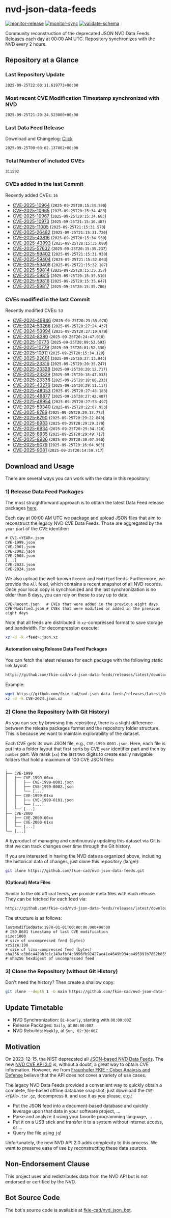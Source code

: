 # nvd-json-data-feeds

[![monitor-release](https://github.com/fkie-cad/nvd-json-data-feeds/actions/workflows/monitor_release.yml/badge.svg)](https://github.com/fkie-cad/nvd-json-data-feeds/actions/workflows/monitor_release.yml)
[![monitor-sync](https://github.com/fkie-cad/nvd-json-data-feeds/actions/workflows/monitor_sync.yml/badge.svg)](https://github.com/fkie-cad/nvd-json-data-feeds/actions/workflows/monitor_sync.yml)
[![validate-schema](https://github.com/fkie-cad/nvd-json-data-feeds/actions/workflows/validate_schema.yml/badge.svg)](https://github.com/fkie-cad/nvd-json-data-feeds/actions/workflows/validate_schema.yml)

Community reconstruction of the deprecated JSON NVD Data Feeds.
[Releases](https://github.com/fkie-cad/nvd-json-data-feeds/releases/latest) each day at 00:00 AM UTC.
Repository synchronizes with the NVD every 2 hours.

## Repository at a Glance

### Last Repository Update

```plain
2025-09-25T22:00:11.619773+00:00
```

### Most recent CVE Modification Timestamp synchronized with NVD

```plain
2025-09-25T21:20:24.523000+00:00
```

### Last Data Feed Release

Download and Changelog: [Click](https://github.com/fkie-cad/nvd-json-data-feeds/releases/latest)

```plain
2025-09-25T00:00:02.137802+00:00
```

### Total Number of included CVEs

```plain
311592
```

### CVEs added in the last Commit

Recently added CVEs: `16`

- [CVE-2025-10964](CVE-2025/CVE-2025-109xx/CVE-2025-10964.json) (`2025-09-25T20:15:34.290`)
- [CVE-2025-10965](CVE-2025/CVE-2025-109xx/CVE-2025-10965.json) (`2025-09-25T20:15:34.483`)
- [CVE-2025-10967](CVE-2025/CVE-2025-109xx/CVE-2025-10967.json) (`2025-09-25T20:15:34.683`)
- [CVE-2025-10973](CVE-2025/CVE-2025-109xx/CVE-2025-10973.json) (`2025-09-25T21:15:30.487`)
- [CVE-2025-11005](CVE-2025/CVE-2025-110xx/CVE-2025-11005.json) (`2025-09-25T21:15:31.570`)
- [CVE-2025-26482](CVE-2025/CVE-2025-264xx/CVE-2025-26482.json) (`2025-09-25T21:15:31.720`)
- [CVE-2025-43816](CVE-2025/CVE-2025-438xx/CVE-2025-43816.json) (`2025-09-25T20:15:34.930`)
- [CVE-2025-43993](CVE-2025/CVE-2025-439xx/CVE-2025-43993.json) (`2025-09-25T20:15:35.080`)
- [CVE-2025-57632](CVE-2025/CVE-2025-576xx/CVE-2025-57632.json) (`2025-09-25T20:15:35.237`)
- [CVE-2025-59402](CVE-2025/CVE-2025-594xx/CVE-2025-59402.json) (`2025-09-25T21:15:31.930`)
- [CVE-2025-59404](CVE-2025/CVE-2025-594xx/CVE-2025-59404.json) (`2025-09-25T21:15:32.063`)
- [CVE-2025-59408](CVE-2025/CVE-2025-594xx/CVE-2025-59408.json) (`2025-09-25T21:15:32.187`)
- [CVE-2025-59814](CVE-2025/CVE-2025-598xx/CVE-2025-59814.json) (`2025-09-25T20:15:35.357`)
- [CVE-2025-59815](CVE-2025/CVE-2025-598xx/CVE-2025-59815.json) (`2025-09-25T20:15:35.510`)
- [CVE-2025-59816](CVE-2025/CVE-2025-598xx/CVE-2025-59816.json) (`2025-09-25T20:15:35.647`)
- [CVE-2025-59817](CVE-2025/CVE-2025-598xx/CVE-2025-59817.json) (`2025-09-25T20:15:35.780`)


### CVEs modified in the last Commit

Recently modified CVEs: `53`

- [CVE-2024-49946](CVE-2024/CVE-2024-499xx/CVE-2024-49946.json) (`2025-09-25T20:25:55.070`)
- [CVE-2024-53266](CVE-2024/CVE-2024-532xx/CVE-2024-53266.json) (`2025-09-25T20:27:24.437`)
- [CVE-2024-53994](CVE-2024/CVE-2024-539xx/CVE-2024-53994.json) (`2025-09-25T20:27:19.940`)
- [CVE-2024-8380](CVE-2024/CVE-2024-83xx/CVE-2024-8380.json) (`2025-09-25T20:24:47.010`)
- [CVE-2025-10773](CVE-2025/CVE-2025-107xx/CVE-2025-10773.json) (`2025-09-25T20:09:53.693`)
- [CVE-2025-10779](CVE-2025/CVE-2025-107xx/CVE-2025-10779.json) (`2025-09-25T20:01:52.330`)
- [CVE-2025-10911](CVE-2025/CVE-2025-109xx/CVE-2025-10911.json) (`2025-09-25T20:15:34.120`)
- [CVE-2025-22601](CVE-2025/CVE-2025-226xx/CVE-2025-22601.json) (`2025-09-25T20:27:13.843`)
- [CVE-2025-23316](CVE-2025/CVE-2025-233xx/CVE-2025-23316.json) (`2025-09-25T20:20:35.247`)
- [CVE-2025-23328](CVE-2025/CVE-2025-233xx/CVE-2025-23328.json) (`2025-09-25T20:20:12.717`)
- [CVE-2025-23329](CVE-2025/CVE-2025-233xx/CVE-2025-23329.json) (`2025-09-25T20:18:47.033`)
- [CVE-2025-23336](CVE-2025/CVE-2025-233xx/CVE-2025-23336.json) (`2025-09-25T20:18:06.233`)
- [CVE-2025-43276](CVE-2025/CVE-2025-432xx/CVE-2025-43276.json) (`2025-09-25T20:29:11.117`)
- [CVE-2025-48053](CVE-2025/CVE-2025-480xx/CVE-2025-48053.json) (`2025-09-25T20:27:48.183`)
- [CVE-2025-48877](CVE-2025/CVE-2025-488xx/CVE-2025-48877.json) (`2025-09-25T20:27:42.407`)
- [CVE-2025-48954](CVE-2025/CVE-2025-489xx/CVE-2025-48954.json) (`2025-09-25T20:27:53.497`)
- [CVE-2025-59340](CVE-2025/CVE-2025-593xx/CVE-2025-59340.json) (`2025-09-25T20:22:07.953`)
- [CVE-2025-8789](CVE-2025/CVE-2025-87xx/CVE-2025-8789.json) (`2025-09-25T20:29:17.773`)
- [CVE-2025-8790](CVE-2025/CVE-2025-87xx/CVE-2025-8790.json) (`2025-09-25T20:29:22.840`)
- [CVE-2025-8933](CVE-2025/CVE-2025-89xx/CVE-2025-8933.json) (`2025-09-25T20:29:29.370`)
- [CVE-2025-8934](CVE-2025/CVE-2025-89xx/CVE-2025-8934.json) (`2025-09-25T20:29:34.310`)
- [CVE-2025-8935](CVE-2025/CVE-2025-89xx/CVE-2025-8935.json) (`2025-09-25T20:29:49.717`)
- [CVE-2025-8936](CVE-2025/CVE-2025-89xx/CVE-2025-8936.json) (`2025-09-25T20:30:07.560`)
- [CVE-2025-9079](CVE-2025/CVE-2025-90xx/CVE-2025-9079.json) (`2025-09-25T20:16:04.963`)
- [CVE-2025-9081](CVE-2025/CVE-2025-90xx/CVE-2025-9081.json) (`2025-09-25T20:14:59.717`)


## Download and Usage

There are several ways you can work with the data in this repository:

### 1) Release Data Feed Packages

The most straightforward approach is to obtain the latest Data Feed release packages [here](https://github.com/fkie-cad/nvd-json-data-feeds/releases/latest).

Each day at 00:00 AM UTC we package and upload JSON files that aim to reconstruct the legacy NVD CVE Data Feeds.
Those are aggregated by the `year` part of the CVE identifier:

```
# CVE-<YEAR>.json
CVE-1999.json
CVE-2001.json
CVE-2002.json
CVE-2003.json
[...]
CVE-2023.json
CVE-2024.json
```

We also upload the well-known `Recent` and `Modified` feeds.
Furthermore, we provide the `All` feed, which contains a recent snapshot of all NVD records.
Once your local copy is synchronized and the last synchronization is no older than 8 days, you can rely on these to stay up to date:

```plain
CVE-Recent.json   # CVEs that were added in the previous eight days
CVE-Modified.json # CVEs that were modified or added in the previous eight days
```

Note that all feeds are distributed in `xz`-compressed format to save storage and bandwidth.
For decompression execute:

```sh
xz -d -k <feed>.json.xz
```

#### Automation using Release Data Feed Packages

You can fetch the latest releases for each package with the following static link layout:

```sh
https://github.com/fkie-cad/nvd-json-data-feeds/releases/latest/download/CVE-<YEAR>.json.xz
```

Example:

```sh
wget https://github.com/fkie-cad/nvd-json-data-feeds/releases/latest/download/CVE-2024.json.xz
xz -d -k CVE-2024.json.xz
```

### 2) Clone the Repository (with Git History)

As you can see by browsing this repository, there is a slight difference between the release packages format and the repository folder structure.
This is because we want to maintain explorability of the dataset.

Each CVE gets its own JSON file, e.g., `CVE-1999-0001.json`.
Here, each file is put into a folder layout that first sorts by CVE `year` identifier part and then by `number` part.
We mask (`xx`) the last two digits to create easily navigable folders that hold a maximum of 100 CVE JSON files:

```plain
.
├── CVE-1999
│   ├── CVE-1999-00xx
│   │   ├── CVE-1999-0001.json
│   │   ├── CVE-1999-0002.json
│   │   └── [...]
│   ├── CVE-1999-01xx
│   │   ├── CVE-1999-0101.json
│   │   └── [...]
│   └── [...]
├── CVE-2000
│   ├── CVE-2000-00xx
│   ├── CVE-2000-01xx
│   └── [...]
└── [...]
```

A byproduct of managing and continuously updating this dataset via Git is that we can track changes over time through the Git history.

If you are interested in having the NVD data as organized above, including the historical data of changes, just clone this repository (large!):

```sh
git clone https://github.com/fkie-cad/nvd-json-data-feeds.git
```

#### (Optional) Meta Files

Similar to the old official feeds, we provide meta files with each release. They can be fetched for each feed via:

```sh
https://github.com/fkie-cad/nvd-json-data-feeds/releases/latest/download/CVE-<YEAR>.meta
```

The structure is as follows:

```plain
lastModifiedDate:1970-01-01T00:00:00.000+00:00                          # ISO 8601 timestamp of last CVE modification
size:1000                                                               # size of uncompressed feed (bytes)
xzSize:100                                                              # size of lzma-compressed feed (bytes)
sha256:e3b0c44298fc1c149afbf4c8996fb92427ae41e4649b934ca495991b7852b855 # sha256 hexdigest of uncompressed feed
```

### 3) Clone the Repository (without Git History)

Don't need the history? Then create a shallow copy:

```sh
git clone --depth 1 -b main https://github.com/fkie-cad/nvd-json-data-feeds.git
```


## Update Timetable

* NVD Synchronization: `Bi-Hourly`, starting with `00:00:00Z`
* Release Packages: `Daily`, at `00:00:00Z`
* NVD Rebuilds: `Weekly`, at `Sun, 02:30:00Z`


## Motivation

On 2023-12-15, the NIST deprecated all [JSON-based NVD Data Feeds](https://nvd.nist.gov/vuln/data-feeds#divRetirementBanner-1).
The new [NVD CVE API 2.0](https://nvd.nist.gov/developers/vulnerabilities) is, without a doubt, a great way to obtain CVE information.
However, we from [Fraunhofer FKIE - Cyber Analysis and Defense](https://www.fkie.fraunhofer.de/en/departments/cad.html) believe that the API does not cover a variety of use cases.

The legacy NVD Data Feeds provided a convenient way to quickly obtain a complete, file-based offline database snapshot; just download the `CVE-<YEAR>.tar.gz`, decompress it, and use it as you please, e.g.:

- Put the JSON feed into a document-based database and quickly leverage upon that data in your software project, ...
- Parse and analyze it using your favorite programming language, ...
- Put it on a USB stick and transfer it to a system without internet access, or ...
- Query the file using `jq`!

Unfortunately, the new NVD API 2.0 adds complexity to this process.
We want to preserve ease of use by reconstructing these data sources.

## Non-Endorsement Clause

This project uses and redistributes data from the NVD API but is not endorsed or certified by the NVD.

## Bot Source Code

The bot's source code is available at [fkie-cad/nvd\_json\_bot](https://github.com/fkie-cad/nvd_json_bot).